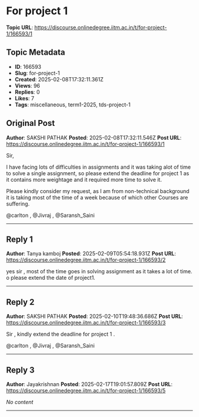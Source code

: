 # For project 1

**Topic URL**: https://discourse.onlinedegree.iitm.ac.in/t/for-project-1/166593/1

## Topic Metadata
- **ID**: 166593
- **Slug**: for-project-1
- **Created**: 2025-02-08T17:32:11.361Z
- **Views**: 96
- **Replies**: 0
- **Likes**: 7
- **Tags**: miscellaneous, term1-2025, tds-project-1

## Original Post
**Author**: SAKSHI PATHAK
**Posted**: 2025-02-08T17:32:11.546Z
**Post URL**: https://discourse.onlinedegree.iitm.ac.in/t/for-project-1/166593/1

Sir,

I have facing lots of difficulties in assignments and it was taking alot of time to solve a single assignment, so please extend the deadline for project 1 as it contains more weightage and it required more time to solve it.

Please kindly consider my request, as I am from non-technical background it is taking most of the time of a week because of which other Courses are suffering.

@carlton , @Jivraj , @Saransh_Saini

---

## Reply 1
**Author**: Tanya kamboj
**Posted**: 2025-02-09T05:54:18.931Z
**Post URL**: https://discourse.onlinedegree.iitm.ac.in/t/for-project-1/166593/2

yes sir , most of the time goes in solving assignment as it takes a lot of time. o please extend the date of project1.

---

## Reply 2
**Author**: SAKSHI PATHAK
**Posted**: 2025-02-10T19:48:36.686Z
**Post URL**: https://discourse.onlinedegree.iitm.ac.in/t/for-project-1/166593/3

Sir , kindly extend the deadline for project 1 .

@carlton , @Jivraj , @Saransh_Saini

---

## Reply 3
**Author**: Jayakrishnan
**Posted**: 2025-02-17T19:01:57.809Z
**Post URL**: https://discourse.onlinedegree.iitm.ac.in/t/for-project-1/166593/5

*No content*

---
